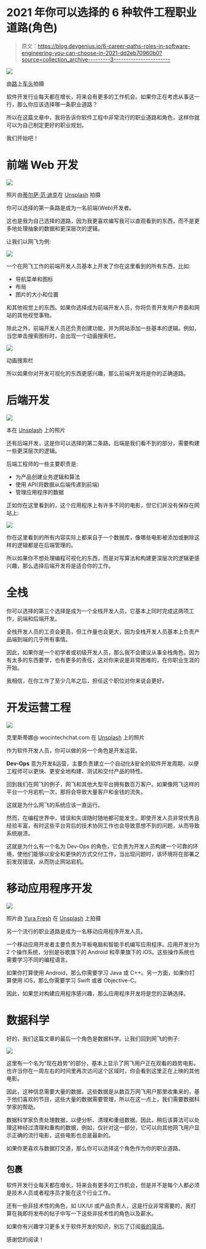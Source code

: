 # 2021 年你可以选择的 6 种软件工程职业道路(角色)

> 原文：<https://blog.devgenius.io/6-career-paths-roles-in-software-engineering-you-can-choose-in-2021-dd2eb70960b0?source=collection_archive---------3----------------------->

![](img/f1906d228be36f299a89d919d41aa718.png)

由[路](https://unsplash.com?utm_source=medium&utm_medium=referral)上[车头](https://unsplash.com/@headwayio?utm_source=medium&utm_medium=referral)拍摄

软件开发行业每天都在增长，将来会有更多的工作机会。如果你正在考虑从事这一行，那么你应该选择哪一条职业道路？

所以在这篇文章中，我将告诉你软件工程中非常流行的职业道路和角色，这样你就可以为自己制定更好的职业规划。

我们开始吧！

# 前端 Web 开发

![](img/3e7343df66a854456f6dfa68b08a94de.png)

照片由[蒂尔萨·范·迪克](https://unsplash.com/@tirzavandijk?utm_source=medium&utm_medium=referral)在 [Unsplash](https://unsplash.com?utm_source=medium&utm_medium=referral) 拍摄

你可以选择的第一条路是成为一名前端(Web)开发者。

这也是我为自己选择的道路，因为我更喜欢编写我可以直观看到的东西，而不是更多地处理抽象的数据和更深层次的逻辑。

让我们以网飞为例:

![](img/77eae74045a34395374c55bf9b30c171.png)

一个在网飞工作的前端开发人员基本上开发了你在这里看到的所有东西，比如:

*   导航菜单和图标
*   布局
*   图片的大小和位置

和其他视觉上的东西。如果你选择成为前端开发人员，你将负责开发用户界面和网站的其他视觉事物。

除此之外，前端开发人员还负责创建功能，并为网站添加一些基本的逻辑。例如，当您单击搜索图标时，会出现一个动画搜索栏。

![](img/b8daddd7bf7b79c3395466004548752a.png)

动画搜索栏

所以如果你对开发可视化的东西更感兴趣，那么前端开发将是你的正确道路。

# 后端开发

![](img/6bf97d948371c961cd17b3a02453cf37.png)

本在 [Unsplash](https://unsplash.com?utm_source=medium&utm_medium=referral) 上的照片

还有后端开发，这是你可以选择的第二条路。后端是我们看不到的部分，需要构建一些更深层次的逻辑。

后端工程师的一些主要职责是:

*   为产品创建业务逻辑和算法
*   使用 API(将数据从后端传递到前端)
*   管理应用程序的数据

正如你在这里看到的，这个应用程序上有许多不同的电影，但它们并没有保存在网站上:

![](img/f2e4a4041ef383e6eb7d67d8f9a7ff7b.png)

你在这里看到的所有内容实际上都来自于一个数据库，像哪些电影被添加或删除这样的逻辑都是在后端管理的。

所以如果你不想处理编程可视化的东西，而是对写算法和构建更深层次的逻辑更感兴趣，那么选择后端开发将是适合你的工作。

# 全栈

你可以选择的第三个选择是成为一个全栈开发人员，它基本上同时完成这两项工作，前端和后端开发。

全栈开发人员的工资会更高，但工作量也会更大，因为全栈开发人员基本上负责产品端到端的几乎所有事情。

因此，如果你是一个初学者或初级开发人员，那么我不会建议从事全栈角色，因为有太多的东西要学，也有更多的责任，这对你来说是非常困难的，在你职业生涯的开始。

我相信，在你工作了至少几年之后，担任这个职位对你来说会更好。

# 开发运营工程

![](img/bf8edda77bc99abf5c6c315e5970c124.png)

克里斯蒂娜@ wocintechchat.com 在 [Unsplash](https://unsplash.com?utm_source=medium&utm_medium=referral) 上的照片

作为软件开发人员，你可以做的另一个角色是开发运营。

**Dev-Ops** 意为开发&运营，主要负责建立一个自动化&安全的软件开发周期，以便工程师可以更快、更安全地构建、测试和交付产品的特性。

回到我们在网飞的例子，网飞和其他大型平台拥有数百万客户。如果像网飞这样的平台一个月宕机一次，那将会导致大量客户和金钱的流失。

这就是为什么网飞的系统应该一直运行。

然而，在编程世界中，错误和失误随时随地都可能发生。即使开发人员非常优秀且经验丰富，有时这些平台背后的技术协同工作也会导致意想不到的问题，从而导致系统崩溃。

这就是为什么有一个名为 Dev-Ops 的角色，它负责为开发人员构建一个可靠的环境，使他们能够以安全和更快的方式交付工作，当出现问题时，该环境将在部署之前发现错误，从而防止网站宕机。

# 移动应用程序开发

![](img/9f3b864c5f92c5bf5a3569f157e25562.png)

照片由 [Yura Fresh](https://unsplash.com/@mr_fresh?utm_source=medium&utm_medium=referral) 在 [Unsplash](https://unsplash.com?utm_source=medium&utm_medium=referral) 上拍摄

另一个流行的职业道路是成为一名移动应用程序开发人员。

一个移动应用开发者主要负责为平板电脑和智能手机编写应用程序。应用开发分为 2 个操作系统，分别是谷歌旗下的 Android 和苹果旗下的 iOS。这些操作系统也需要学习不同的编程语言。

如果你打算使用 Android，那么你需要学习 Java 或 C++。另一方面，如果你打算使用 iOS，那么你需要学习 Swift 或者 Objective-C。

因此，如果您对构建应用程序感兴趣，那么应用程序开发将是您的正确选择。

# 数据科学

好的，我们这篇文章的最后一个角色是数据科学。让我们回到网飞的例子:

![](img/663b29bc7a8b4d04d3cd294d7c009f0e.png)

这里有一个名为“现在趋势”的部分，基本上显示了网飞用户正在观看的趋势电影。也许当你在一周左右的时间里再次访问这个区域时，你会看到这里正在上映的其他电影。

因此，这种信息需要大量的数据，这些数据是从数百万网飞用户那里收集来的，基于他们喜欢的节目，这些大量的数据需要管理，所以在这一点上，我们需要数据科学家的帮助。

数据科学家负责处理数据，以便分析、清理和重组数据。因此，稍后该算法可以处理这种经过清理和重构的数据，例如，仅针对这一部分，它可以向其他网飞用户显示正确的流行电影，这些电影也总是最新的。

如果你更喜欢与数据打交道，那么你可以选择这个角色作为你的职业道路。

## 包裹

软件开发行业每天都在增长，将来会有更多的工作机会，但是并不是每个人都必须是技术人员或者程序员才能在这个行业工作。

还有一些非技术性的角色，如 UX/UI 或产品负责人，这是行业非常需要的，我打算在我即将发布的帖子中写一下这些非技术性的角色以及薪水。

如果你有兴趣学习更多关于软件开发的知识，别忘了订阅[我的简讯](https://bit.ly/2KXEBsv)。

感谢您的阅读！